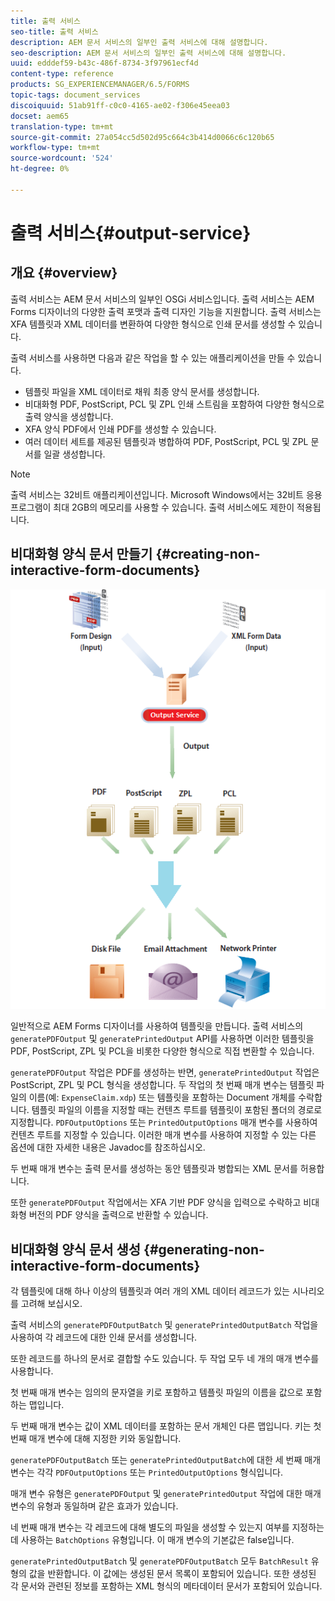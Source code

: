 ```yaml
---
title: 출력 서비스
seo-title: 출력 서비스
description: AEM 문서 서비스의 일부인 출력 서비스에 대해 설명합니다.
seo-description: AEM 문서 서비스의 일부인 출력 서비스에 대해 설명합니다.
uuid: edddef59-b43c-486f-8734-3f97961ecf4d
content-type: reference
products: SG_EXPERIENCEMANAGER/6.5/FORMS
topic-tags: document_services
discoiquuid: 51ab91ff-c0c0-4165-ae02-f306e45eea03
docset: aem65
translation-type: tm+mt
source-git-commit: 27a054cc5d502d95c664c3b414d0066c6c120b65
workflow-type: tm+mt
source-wordcount: '524'
ht-degree: 0%

---
```



# 출력 서비스{#output-service}

## 개요 {#overview}

출력 서비스는 AEM 문서 서비스의 일부인 OSGi 서비스입니다. 출력 서비스는 AEM Forms 디자이너의 다양한 출력 포맷과 출력 디자인 기능을 지원합니다. 출력 서비스는 XFA 템플릿과 XML 데이터를 변환하여 다양한 형식으로 인쇄 문서를 생성할 수 있습니다.

출력 서비스를 사용하면 다음과 같은 작업을 할 수 있는 애플리케이션을 만들 수 있습니다.

* 템플릿 파일을 XML 데이터로 채워 최종 양식 문서를 생성합니다.
* 비대화형 PDF, PostScript, PCL 및 ZPL 인쇄 스트림을 포함하여 다양한 형식으로 출력 양식을 생성합니다.
* XFA 양식 PDF에서 인쇄 PDF를 생성할 수 있습니다.
* 여러 데이터 세트를 제공된 템플릿과 병합하여 PDF, PostScript, PCL 및 ZPL 문서를 일괄 생성합니다.

>[!NOTE]
>
>출력 서비스는 32비트 애플리케이션입니다. Microsoft Windows에서는 32비트 응용 프로그램이 최대 2GB의 메모리를 사용할 수 있습니다. 출력 서비스에도 제한이 적용됩니다.

## 비대화형 양식 문서 만들기 {#creating-non-interactive-form-documents}

![usingoutput_modified](assets/usingoutput_modified.png)

일반적으로 AEM Forms 디자이너를 사용하여 템플릿을 만듭니다. 출력 서비스의 `generatePDFOutput` 및 `generatePrintedOutput` API를 사용하면 이러한 템플릿을 PDF, PostScript, ZPL 및 PCL을 비롯한 다양한 형식으로 직접 변환할 수 있습니다.

`generatePDFOutput` 작업은 PDF를 생성하는 반면, `generatePrintedOutput` 작업은 PostScript, ZPL 및 PCL 형식을 생성합니다. 두 작업의 첫 번째 매개 변수는 템플릿 파일의 이름(예: `ExpenseClaim.xdp`) 또는 템플릿을 포함하는 Document 개체를 수락합니다. 템플릿 파일의 이름을 지정할 때는 컨텐츠 루트를 템플릿이 포함된 폴더의 경로로 지정합니다. `PDFOutputOptions` 또는 `PrintedOutputOptions` 매개 변수를 사용하여 컨텐츠 루트를 지정할 수 있습니다. 이러한 매개 변수를 사용하여 지정할 수 있는 다른 옵션에 대한 자세한 내용은 Javadoc를 참조하십시오.

두 번째 매개 변수는 출력 문서를 생성하는 동안 템플릿과 병합되는 XML 문서를 허용합니다.

또한 `generatePDFOutput` 작업에서는 XFA 기반 PDF 양식을 입력으로 수락하고 비대화형 버전의 PDF 양식을 출력으로 반환할 수 있습니다.

## 비대화형 양식 문서 생성 {#generating-non-interactive-form-documents}

각 템플릿에 대해 하나 이상의 템플릿과 여러 개의 XML 데이터 레코드가 있는 시나리오를 고려해 보십시오.

출력 서비스의 `generatePDFOutputBatch` 및 `generatePrintedOutputBatch` 작업을 사용하여 각 레코드에 대한 인쇄 문서를 생성합니다.

또한 레코드를 하나의 문서로 결합할 수도 있습니다. 두 작업 모두 네 개의 매개 변수를 사용합니다.

첫 번째 매개 변수는 임의의 문자열을 키로 포함하고 템플릿 파일의 이름을 값으로 포함하는 맵입니다.

두 번째 매개 변수는 값이 XML 데이터를 포함하는 문서 개체인 다른 맵입니다. 키는 첫 번째 매개 변수에 대해 지정한 키와 동일합니다.

`generatePDFOutputBatch` 또는 `generatePrintedOutputBatch`에 대한 세 번째 매개 변수는 각각 `PDFOutputOptions` 또는 `PrintedOutputOptions` 형식입니다.

매개 변수 유형은 `generatePDFOutput` 및 `generatePrintedOutput` 작업에 대한 매개 변수의 유형과 동일하며 같은 효과가 있습니다.

네 번째 매개 변수는 각 레코드에 대해 별도의 파일을 생성할 수 있는지 여부를 지정하는 데 사용하는 `BatchOptions` 유형입니다. 이 매개 변수의 기본값은 false입니다.

`generatePrintedOutputBatch` 및 `generatePDFOutputBatch` 모두 `BatchResult` 유형의 값을 반환합니다. 이 값에는 생성된 문서 목록이 포함되어 있습니다. 또한 생성된 각 문서와 관련된 정보를 포함하는 XML 형식의 메타데이터 문서가 포함되어 있습니다.
